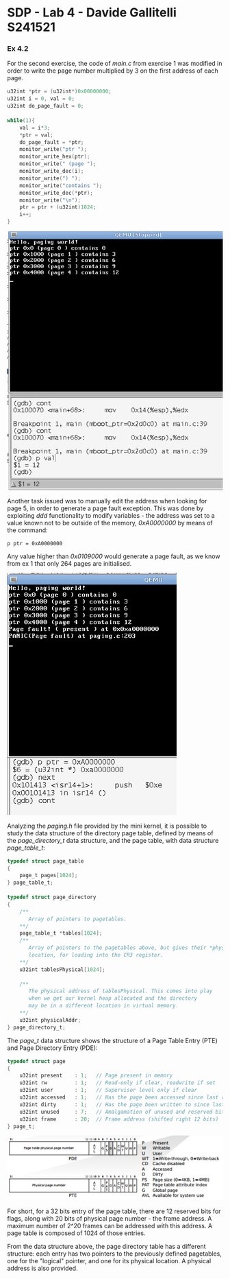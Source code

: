 # SDP - Lab 4 - Davide Gallitelli S241521

### Ex 4.2

For the second exercise, the code of _main.c_ from exercise 1 was modified in order to write the page number multiplied by 3 on the first address of each page.

```c
u32int *ptr = (u32int*)0x00000000;
u32int i = 0, val = 0;
u32int do_page_fault = 0;

while(1){
	val = i*3;
	*ptr = val;
	do_page_fault = *ptr;
	monitor_write("ptr ");
	monitor_write_hex(ptr);
	monitor_write(" (page ");
	monitor_write_dec(i);
	monitor_write(") ");
	monitor_write("contains ");
	monitor_write_dec(*ptr);
	monitor_write("\n");
	ptr = ptr + (u32int)1024;
	i++;
}
```

![e02_1.png](./images/e02_1.png)

Another task issued was to manually edit the address when looking for page 5, in order to generate a page fault exception. This was done by exploiting _ddd_ functionality to modify variables - the address was set to a value known not to be outside of the memory, _0xA0000000_ by means of the command:

```
p ptr = 0xA0000000
```

Any value higher than _0x0109000_ would generate a page fault, as we know from ex 1 that only 264 pages are initialised. 

![e02_2.png](./images/e02_2.png)

Analyzing the _paging.h_ file provided by the mini kernel, it is possible to study the data structure of the directory page table, defined by means of the _page\_directory\_t_ data structure, and the page table, with data structure _page\_table\_t_:

```c
typedef struct page_table
{
    page_t pages[1024];
} page_table_t;

typedef struct page_directory
{
    /**
       Array of pointers to pagetables.
    **/
    page_table_t *tables[1024];
    /**
       Array of pointers to the pagetables above, but gives their *physical*
       location, for loading into the CR3 register.
    **/
    u32int tablesPhysical[1024];

    /**
       The physical address of tablesPhysical. This comes into play
       when we get our kernel heap allocated and the directory
       may be in a different location in virtual memory.
    **/
    u32int physicalAddr;
} page_directory_t;
```

The _page\_t_ data structure shows the structure of a Page Table Entry (PTE) and Page Directory Entry (PDE):

```c
typedef struct page
{
    u32int present    : 1;   // Page present in memory
    u32int rw         : 1;   // Read-only if clear, readwrite if set
    u32int user       : 1;   // Supervisor level only if clear
    u32int accessed   : 1;   // Has the page been accessed since last refresh?
    u32int dirty      : 1;   // Has the page been written to since last refresh?
    u32int unused     : 7;   // Amalgamation of unused and reserved bits
    u32int frame      : 20;  // Frame address (shifted right 12 bits)
} page_t;
```

![e02_3](./images/e02_3.png)

For short, for a 32 bits entry of the page table, there are 12 reserved bits for flags, along with 20 bits of physical page number  - the frame address. A maximum number of 2^20 frames can be addressed with this address. A page table is composed of 1024 of those entries. 

From the data structure above, the page directory table has a different structure: each entry has two pointers to the previously defined pagetables, one for the "logical" pointer, and one for its physical location. A physical address is also provided.